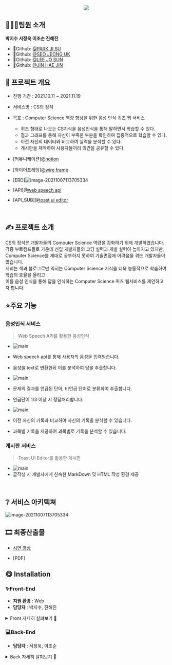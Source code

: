  <p align="center"><img src="README.assets/cs_main.JPG"/></p>

## 👨‍👩‍👦팀원 소개

**박지수 서정욱 이조순 진해진**

- 🐣Github: [@PARK JI SU](https://github.com/jisup)
- 🦝Github: [@SEO JEONG UK](https://github.com/Seojeonguk)
- 🌰Github: [@LEE JO SUN](https://github.com/KingBlackCow)
- 🐣Github: [@JIN HAE JIN](https://github.com/HAEJINN)

## 📆 프로젝트 개요

- 진행 기간 : 2021.10.11 ~ 2021.11.19

- 서비스명 : CS의 정석
- 목표 : Computer Science 역량 향상을 위한 음성 인식 퀴즈 웹 서비스

  - 퀴즈 형태로 나오는 CS지식을 음성인식을 통해 말하면서 학습할 수 있다.
  - 결과 그래프를 통해 자신이 부족한 부분을 확인하여 집중적으로 학습할 수 있다.
  - 이전 자신의 데이터와 비교하여 실력을 분석할 수 있다.
  - 게시판을 제작하여 사용자들끼리 의견을 공유할 수 있다.

- [커뮤니케이션][@notion](https://www.notion.so/invite/2a06daf8c238e1101ca338a241b4fb14c5752f19)
- [와이어프레임][@wire frame](https://framer.com/projects/cs--qxjc9e432DFiUf7FBgcR-3BK0I?node=PaTegxmm0-page)
- [ERD]![image-20211007113705334](README.assets/Free_ERD.png)
- [API][@web speech api](https://developer.mozilla.org/en-US/docs/Web/API/Web_Speech_API)
- [API_SUB][@toast ui editor](https://ui.toast.com/tui-editor)

<br>

## ✍ 프로젝트 소개

CS의 정석은 개발자들의 Computer Science 역량을 강화하기 위해 개발하였습니다.<br>
각종 부트캠프들로 가운데 신입 개발자들의 코딩 실력과 개발 실력이 높아지고 있지만,<br>
Computer Science를 제대로 공부하지 못하여 기술면접에 어려움을 겪는 개발자들이 많습니다.<br>
저희는 책과 블로그로만 익히는 Computer Science 지식을 더욱 능동적으로 학습하여 학습의 효율을 올리고 <br>
이를 음성 인식을 통해 답을 인식하는 Computer Science 퀴즈 웹서비스를 제안하고자 합니다.

## ⭐️주요 기능

### 음성인식 서비스

> Web Speech API를 활용한 음성인식

- ![main](README.assets/problem_solve.gif)
- Web speech api를 통해 사용자의 음성을 입력받습니다.
- 음성을 text로 변환한뒤 이를 분석하여 답을 추출합니다.

- ![main](README.assets/problem_result.gif)
- 문제의 결과를 언급된 단어, 비언급 단어로 분류하여 추출합니다.
- 언급단어 1/3 이상 시 정답처리합니다.

- ![main](README.assets/score_history.gif)
- 이전 자신의 기록과 비교하여 자신의 기록을 분석할 수 있습니다.
- 과목별 기록을 제공하여 과목별로 기록을 분석할 수 있습니다.

### 게시판 서비스

> Toast UI Editor를 활용한 게시판

- ![main](README.assets/cs_board.gif)
- 글작성 시 개발자에게 친숙한 MarkDown 및 HTML 작성 환경 제공

<br>

## ❔ 서비스 아키텍쳐

![image-20211007113705334](README.assets/cs_architecture.JPG)

## 🎞 최종산출물

- [시연 영상](https://youtu.be/qct8XHwHFrs)

- [PDF]

## 😋 Installation

### ✨Front-End

- **지원 환경** : Web
- **담당자** : 박지수, 진해진

<details>
    <summary>Front 자세히 살펴보기 🌈</summary>
    <ul>
        <li>기술스택 ⚙</li>
    </ul>   
    <ul>
        <li>JS, HTML, CSS</li>
        <li>SCSS</li>
        <li>Vue.js @3.6.11</li>
    </ul>
    <li>--------------------------------------------------------------------------------------</li>
    <ul>
        <li>라이브러리 📚</li>
    </ul>   
    <ul>
        <li>axios</li>
        <li>vuex</li>
        <li>vuex-persistedstate</li>
        <li>node-sass</li>
        <li>eslint & prettier</li>
        <li>quasar</li>
        <li>vuejs-countdown</li>
        <li>vuelendar</li>
        <li>vuelidate</li>
        <li>aos</li>
        <li>jwt-decode</li>
        <li>less-loader</li>
        <li>sass-loader</li>
        <li>ant-design-vue</li>
        <li>@fortawesome/fontawesome-svg-core</li>
        <li>@fortawesome/free-regular-svg-icons</li>
    </ul>
</details>

### 💻Back-End

- **담당자** : 서정욱, 이조순
<details>
    <summary>Back 자세히 살펴보기 🌈</summary>
    <ul>
        <li>기술스택 ⚙</li>
    </ul>   
    <ul>
        <li>Spring Boot</li>
        <li>Spring Data JPA</li>
        <li>Spring Security</li>
        <li>AWS EC2</li>
        <li>AWS S3</li>
        <li>Jenkins</li>
        <li>MySQL</li>
        <li>Redis</li>
    </ul>
    <li>--------------------------------------------------------------------------------------</li>


</details>

